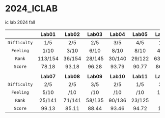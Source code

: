 # 2024_ICLAB
ic lab 2024 fall

|  | Lab01 | Lab02 | Lab03 | Lab04 | Lab05 | Lab06 | MP | OT |
| :---: | :---: | :---: | :---: | :---: | :---: | :---: | :---: | :---: |
| `Difficulty` | 1/5 | 2/5 | 2/5 | 3/5 | 4/5 | 1/5 | 5/5 | 2/5 |
| `Feeling` | 1/10 | 3/10 | 6/10 | 8/10 | 8/10 | 4/10 | 8/10 | 1/10 |
| `Rank` | 113/154 | 36/154 | 28/145 | 30/140 | 29/122 | 63/143 | 37/141 | -- |
| `Score` | 78.18 | 93.18 | 96.28 | 93.79 | 90.77 | 86.99 | 92.34 | 100 |
|  |  |  |  |  |  |  |  |  |
|  | **Lab07** | **Lab08** | **Lab09** | **Lab10** | **Lab11** | **Lab12** | **Bonus** | **FP** |
| `Difficulty` | 2/5 | 2/5 | 3/5 | 2/5 | 1/5 | 3/5 | 1/5 | 4/5 |
| `Feeling` | 5/10 | /10 | /10 | /10 | /10 | 1/10 | 1/10 | 2/10 |
| `Rank` | 25/141 | 71/141 | 58/135 | 90/136 | 23/125 | -- | -- | 83/134 |
| `Score` | 99.13 | 85.11 | 88.44 | 93.46 | 94.72 | 100 | 3 | 81.64 |
